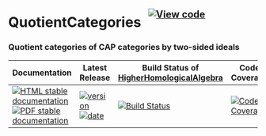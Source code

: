 <!-- BEGIN HEADER -->
# QuotientCategories&ensp;<sup><sup>[![View code][code-img]][code-url]</sup></sup>

### Quotient categories of CAP categories by two-sided ideals

| Documentation | Latest Release | Build Status of [HigherHomologicalAlgebra](/../../) | Code Coverage |
| ------------- | -------------- | ------------ | ------------- |
| [![HTML stable documentation][html-img]][html-url] [![PDF stable documentation][pdf-img]][pdf-url] | [![version][version-img]][version-url] [![date][date-img]][date-url] | [![Build Status][tests-img]][tests-url] | [![Code Coverage][codecov-img]][codecov-url] |

<!-- END HEADER -->

<!-- BEGIN FOOTER -->
[html-img]: https://img.shields.io/badge/🔗%20HTML-stable-blue.svg
[html-url]: https://homalg-project.github.io/HigherHomologicalAlgebra/QuotientCategories/doc/chap0_mj.html

[pdf-img]: https://img.shields.io/badge/🔗%20PDF-stable-blue.svg
[pdf-url]: https://homalg-project.github.io/HigherHomologicalAlgebra/QuotientCategories/download_pdf.html

[version-img]: https://img.shields.io/endpoint?url=https://homalg-project.github.io/HigherHomologicalAlgebra/QuotientCategories/badge_version.json&label=🔗%20version&color=yellow
[version-url]: https://homalg-project.github.io/HigherHomologicalAlgebra/QuotientCategories/view_release.html

[date-img]: https://img.shields.io/endpoint?url=https://homalg-project.github.io/HigherHomologicalAlgebra/QuotientCategories/badge_date.json&label=🔗%20released%20on&color=yellow
[date-url]: https://homalg-project.github.io/HigherHomologicalAlgebra/QuotientCategories/view_release.html

[tests-img]: https://github.com/homalg-project/HigherHomologicalAlgebra/actions/workflows/Tests.yml/badge.svg?branch=master
[tests-url]: https://github.com/homalg-project/HigherHomologicalAlgebra/actions/workflows/Tests.yml?query=branch%3Amaster

[codecov-img]: https://codecov.io/gh/homalg-project/HigherHomologicalAlgebra/branch/master/graph/badge.svg?flag=QuotientCategories
[codecov-url]: https://codecov.io/gh/homalg-project/HigherHomologicalAlgebra/tree/master/QuotientCategories

[code-img]: https://img.shields.io/badge/-View%20code-blue?logo=github
[code-url]: https://github.com/homalg-project/HigherHomologicalAlgebra/tree/master/QuotientCategories#top
<!-- END FOOTER -->
